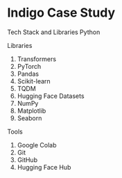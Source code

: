 # Indigo Case Study

Tech Stack and Libraries
Python

Libraries
1. Transformers
2. PyTorch
3. Pandas
4. Scikit-learn
5. TQDM
6. Hugging Face Datasets
7. NumPy
8. Matplotlib
9. Seaborn


Tools
1. Google Colab
2. Git
3. GitHub
4. Hugging Face Hub







